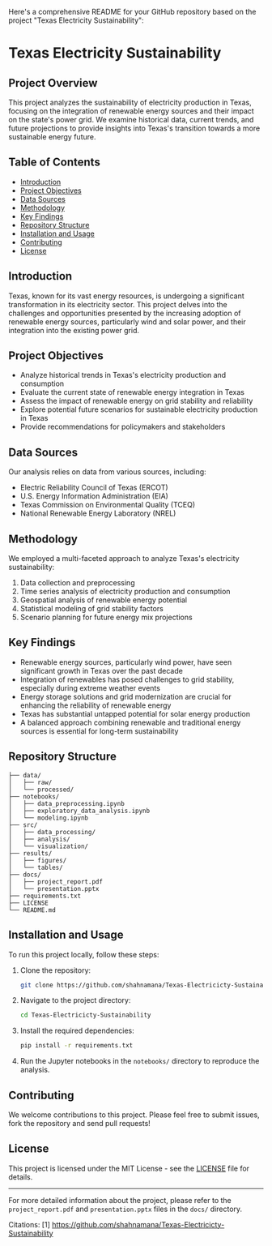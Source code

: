 Here's a comprehensive README for your GitHub repository based on the project "Texas Electricity Sustainability":

# Texas Electricity Sustainability

## Project Overview

This project analyzes the sustainability of electricity production in Texas, focusing on the integration of renewable energy sources and their impact on the state's power grid. We examine historical data, current trends, and future projections to provide insights into Texas's transition towards a more sustainable energy future.

## Table of Contents

- [Introduction](#introduction)
- [Project Objectives](#project-objectives)
- [Data Sources](#data-sources)
- [Methodology](#methodology)
- [Key Findings](#key-findings)
- [Repository Structure](#repository-structure)
- [Installation and Usage](#installation-and-usage)
- [Contributing](#contributing)
- [License](#license)

## Introduction

Texas, known for its vast energy resources, is undergoing a significant transformation in its electricity sector. This project delves into the challenges and opportunities presented by the increasing adoption of renewable energy sources, particularly wind and solar power, and their integration into the existing power grid.

## Project Objectives

- Analyze historical trends in Texas's electricity production and consumption
- Evaluate the current state of renewable energy integration in Texas
- Assess the impact of renewable energy on grid stability and reliability
- Explore potential future scenarios for sustainable electricity production in Texas
- Provide recommendations for policymakers and stakeholders

## Data Sources

Our analysis relies on data from various sources, including:

- Electric Reliability Council of Texas (ERCOT)
- U.S. Energy Information Administration (EIA)
- Texas Commission on Environmental Quality (TCEQ)
- National Renewable Energy Laboratory (NREL)

## Methodology

We employed a multi-faceted approach to analyze Texas's electricity sustainability:

1. Data collection and preprocessing
2. Time series analysis of electricity production and consumption
3. Geospatial analysis of renewable energy potential
4. Statistical modeling of grid stability factors
5. Scenario planning for future energy mix projections

## Key Findings

- Renewable energy sources, particularly wind power, have seen significant growth in Texas over the past decade
- Integration of renewables has posed challenges to grid stability, especially during extreme weather events
- Energy storage solutions and grid modernization are crucial for enhancing the reliability of renewable energy
- Texas has substantial untapped potential for solar energy production
- A balanced approach combining renewable and traditional energy sources is essential for long-term sustainability

## Repository Structure

```
├── data/
│   ├── raw/
│   └── processed/
├── notebooks/
│   ├── data_preprocessing.ipynb
│   ├── exploratory_data_analysis.ipynb
│   └── modeling.ipynb
├── src/
│   ├── data_processing/
│   ├── analysis/
│   └── visualization/
├── results/
│   ├── figures/
│   └── tables/
├── docs/
│   ├── project_report.pdf
│   └── presentation.pptx
├── requirements.txt
├── LICENSE
└── README.md
```

## Installation and Usage

To run this project locally, follow these steps:

1. Clone the repository:
   ```bash
   git clone https://github.com/shahnamana/Texas-Electricicty-Sustainability.git
   ```

2. Navigate to the project directory:
   ```bash
   cd Texas-Electricicty-Sustainability
   ```

3. Install the required dependencies:
   ```bash
   pip install -r requirements.txt
   ```

4. Run the Jupyter notebooks in the `notebooks/` directory to reproduce the analysis.

## Contributing

We welcome contributions to this project. Please feel free to submit issues, fork the repository and send pull requests!

## License

This project is licensed under the MIT License - see the [LICENSE](LICENSE) file for details.

---

For more detailed information about the project, please refer to the `project_report.pdf` and `presentation.pptx` files in the `docs/` directory.

Citations:
[1] https://github.com/shahnamana/Texas-Electricicty-Sustainability
